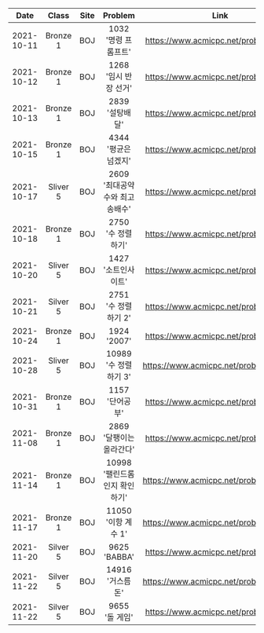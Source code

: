 | Date | Class | Site | Problem | Link | Tag |
|:--------:|:--------:|:--------:|:--------:|:--------:|:--------:|
| 2021-10-11 | Bronze 1 | BOJ | 1032 '명령 프롬프트' | https://www.acmicpc.net/problem/1032 |
| 2021-10-12 | Bronze 1 | BOJ | 1268 '임시 반장 선거' | https://www.acmicpc.net/problem/1268 |
| 2021-10-13 | Bronze 1 | BOJ | 2839 '설탕배달' | https://www.acmicpc.net/problem/2839 |
| 2021-10-15 | Bronze 1 | BOJ | 4344 '평균은 넘겠지' | https://www.acmicpc.net/problem/4344 |
| 2021-10-17 | Sliver 5 | BOJ | 2609 '최대공약수와 최고송배수' | https://www.acmicpc.net/problem/2609 |
| 2021-10-18 | Bronze 1 | BOJ | 2750 '수 정렬하기' | https://www.acmicpc.net/problem/2750 |
| 2021-10-20 | Sliver 5 | BOJ | 1427 '소트인사이트' | https://www.acmicpc.net/problem/1427 |
| 2021-10-21 | Silver 5 | BOJ | 2751 '수 정렬하기 2' | https://www.acmicpc.net/problem/2751 |
| 2021-10-24 | Bronze 1 | BOJ | 1924 '2007' | https://www.acmicpc.net/problem/1924 |
| 2021-10-28 | Sliver 5 | BOJ | 10989 '수 정렬하기 3' | https://www.acmicpc.net/problem/10989 |
| 2021-10-31 | Bronze 1 | BOJ | 1157 '단어공부' | https://www.acmicpc.net/problem/1157 |
| 2021-11-08 | Bronze 1 | BOJ | 2869 '달팽이는 올라간다' | https://www.acmicpc.net/problem/2869 |
| 2021-11-14 | Bronze 1 | BOJ | 10998 '팰린드롬인지 확인하기' | https://www.acmicpc.net/problem/10998 |
| 2021-11-17 | Bronze 1 | BOJ | 11050 '이항 계수 1' | https://www.acmicpc.net/problem/11050 | 구현
| 2021-11-20 | Silver 5 | BOJ | 9625 'BABBA' | https://www.acmicpc.net/problem/9625 | DP
| 2021-11-22 | Silver 5 | BOJ | 14916 '거스름돈' | https://www.acmicpc.net/problem/14916 | DP
| 2021-11-22 | Silver 5 | BOJ | 9655 '돌 게임' | https://www.acmicpc.net/problem/9655 | DP
